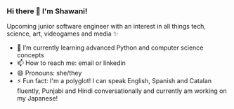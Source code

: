 ### Hi there 👋 I'm Shawani!

<!--
**shawani-k/shawani-k** is a ✨ _special_ ✨ repository because its `README.md` (this file) appears on your GitHub profile.

Here are some ideas to get you started:

- 🔭 I’m currently working on ...
- 🌱 I’m currently learning ...
- 👯 I’m looking to collaborate on ...
- 🤔 I’m looking for help with ...
- 💬 Ask me about ...
- 📫 How to reach me: ...
- 😄 Pronouns: ...
- ⚡ Fun fact: ...

-->

Upcoming junior software engineer with an interest in all things tech, science, art, videogames and media ✨

- 🌱 I’m currently learning advanced Python and computer science concepts
- 📫 How to reach me: email or linkedin
- 😄 Pronouns: she/they
- ⚡ Fun fact: I'm a polyglot! I can speak English, Spanish and Catalan fluently, Punjabi and Hindi conversationally and 
currently am working on my Japanese!